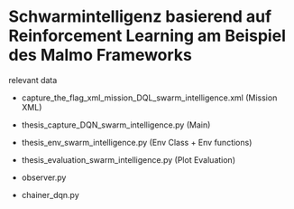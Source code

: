 # Schwarmintelligenz basierend auf Reinforcement Learning am Beispiel des  Malmo Frameworks

relevant data

- capture_the_flag_xml_mission_DQL_swarm_intelligence.xml (Mission XML)

- thesis_capture_DQN_swarm_intelligence.py (Main)

- thesis_env_swarm_intelligence.py (Env Class + Env functions)

- thesis_evaluation_swarm_intelligence.py (Plot Evaluation)

- observer.py

- chainer_dqn.py
